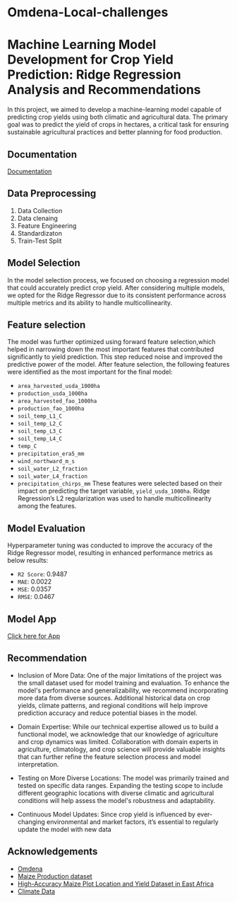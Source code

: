 # Omdena-Local-challenges

# Machine Learning Model Development for Crop Yield Prediction: Ridge Regression Analysis and Recommendations

In this project, we aimed to develop a machine-learning model capable of predicting crop yields
using both climatic and agricultural data. The primary goal was to predict the yield of crops in
hectares, a critical task for ensuring sustainable agricultural practices and better planning for
food production.


## Documentation

[Documentation](https://linktodocumentation)


## Data Preprocessing 
1. Data Collection 
2. Data clenaing 
3. Feature Engineering 
4. Standardizaton 
5. Train-Test Split
## Model Selection 
In the model selection process, we focused on choosing a regression model that could accurately predict crop yield.
After considering multiple models, we opted for the Ridge Regressor due to its consistent
performance across multiple metrics and its ability to handle multicollinearity.


## Feature selection 
The model was further optimized using forward feature selection,which helped in narrowing down the most important features that contributed significantly to
yield prediction. This step reduced noise and improved the predictive power of the model.
After feature selection, the following features were identified as the most important for the final
model:
- `area_harvested_usda_1000ha`
- `production_usda_1000ha`
- `area_harvested_fao_1000ha`
- `production_fao_1000ha`
- `soil_temp_L1_C`
- `soil_temp_L2_C`
- `soil_temp_L3_C`
- `soil_temp_L4_C`
- `temp_C`
- `precipitation_era5_mm`
- `wind_northward_m_s`
- `soil_water_L2_fraction`
- `soil_water_L4_fraction`
- `precipitation_chirps_mm`
These features were selected based on their impact on predicting the target variable,
`yield_usda_1000ha`. Ridge Regression’s L2 regularization was used to handle multicollinearity among the features.
## Model Evaluation 
Hyperparameter tuning was conducted to improve the accuracy of the Ridge Regressor model,
resulting in enhanced performance metrics as below results:
- `R2 Score`: 0.9487
- `MAE`: 0.0022
- `MSE`: 0.0357
- `RMSE`: 0.0467


## Model App

[Click here for App](https://omdena-maize-agricultural-yield-in-kenya.streamlit.app/)


## Recommendation

- Inclusion of More Data: One of the major limitations of the project was the small dataset used for model training and evaluation. To enhance the model's performance and generalizability, we recommend incorporating more data from diverse sources. Additional historical data on crop yields, climate patterns, and regional conditions will help improve prediction accuracy and reduce potential biases in the model.

- Domain Expertise: While our technical expertise allowed us to build a functional model, we acknowledge that our knowledge of agriculture and crop dynamics was limited. Collaboration with domain experts in agriculture, climatology, and crop science will provide valuable insights that can further refine the feature selection process and model interpretation.

- Testing on More Diverse Locations: The model was primarily trained and tested on specific data ranges. Expanding the testing scope to include different geographic locations with diverse climatic and agricultural conditions will help assess the model's robustness and adaptability.

- Continuous Model Updates: Since crop yield is influenced by ever-changing environmental and market factors, it’s essential to regularly update the model with new data
## Acknowledgements

 - [Omdena](https://www.omdena.com/about)
 - [Maize Production dataset](https://ourworldindata.org/grapher/maize-production?country=USA~CHN~IND~European+Union~RUS~KEN)
 - [High-Accuracy Maize Plot Location and Yield Dataset in East Africa](https://lacunafund.org/datasets/agriculture/)
 - [Climate Data](https://weatherandclimate.com/kenya)

